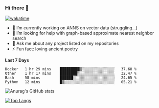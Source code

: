 ### Hi there 👋

[![wakatime](https://wakatime.com/badge/user/8906da98-c623-4aff-ac00-99cb42e09b38.svg)](https://wakatime.com/@8906da98-c623-4aff-ac00-99cb42e09b38)

- 🔭 I’m currently working on ANNS on vector data (struggling...)
- 🤔 I’m looking for help with graph-based approximate nearest neighbor search
- 💬 Ask me about any project listed on my repositories
- ⚡ Fun fact: loving ancient poetry


**Last 7 Days**
<!--START_SECTION:waka-->

```text
Docker   1 hr 29 mins    █████████▒░░░░░░░░░░░░░░░   37.68 %
Other    1 hr 17 mins    ████████░░░░░░░░░░░░░░░░░   32.47 %
Bash     58 mins         ██████░░░░░░░░░░░░░░░░░░░   24.65 %
Python   12 mins         █▒░░░░░░░░░░░░░░░░░░░░░░░   05.21 %
```

<!--END_SECTION:waka-->

![Anurag's GitHub stats](https://github-readme-stats.vercel.app/api?username=matchyc&count_private=true&show_icons=true&theme=vue)

[![Top Langs](https://github-readme-stats.vercel.app/api/top-langs/?username=matchyc&langs_count=4&&hide=perl,raku,html,javascript,shell,roff,prolog)](https://github.com/anuraghazra/github-readme-stats)
